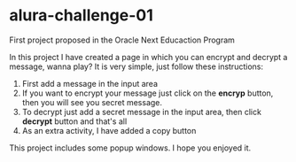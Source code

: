# alura-challenge-01
First project proposed in the Oracle Next Educaction Program

In this project I have created a page in which you can encrypt and decrypt a message, wanna play?
It is very simple, just follow these instructions:

1. First add a message in the input area
2. If you want to encrypt your message just click on the **encryp** button, then you will see you secret message.
3. To decrypt just add a secret message in the input area, then click **decrypt** button and that's all
4. As an extra activity, I have added a copy button

This project includes some popup windows.
I hope you enjoyed it.
